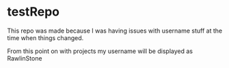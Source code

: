 # testRepo
This repo was made because I was having issues with username stuff at the time when things changed.

From this point on with projects my username will be displayed as RawlinStone

